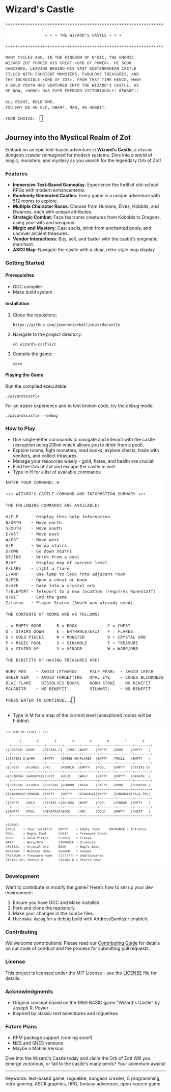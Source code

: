 # Wizard's Castle

![Intro to Wizard's Castle](images/intro.png "Wizard's Castle Title")

## Journey into the Mystical Realm of Zot

Embark on an epic text-based adventure in **Wizard's Castle**, a classic dungeon crawler reimagined for modern systems. Dive into a world of magic, monsters, and mystery as you search for the legendary Orb of Zot!

### Features

- **Immersive Text-Based Gameplay**: Experience the thrill of old-school RPGs with modern enhancements.
- **Randomly Generated Castles**: Every game is a unique adventure with 512 rooms to explore.
- **Multiple Character Races**: Choose from Humans, Elves, Hobbits, and Dwarves, each with unique attributes.
- **Strategic Combat**: Face fearsome creatures from Kobolds to Dragons, using your wits and weapons.
- **Magic and Mystery**: Cast spells, drink from enchanted pools, and uncover ancient treasures.
- **Vendor Interactions**: Buy, sell, and barter with the castle's enigmatic merchant.
- **ASCII Map**: Navigate the castle with a clear, retro-style map display.

### Getting Started

#### Prerequisites

- GCC compiler
- Make build system

#### Installation

1. Clone the repository:
   ```
   https://github.com/jasonbrianhall/wizardscastle
   ```
2. Navigate to the project directory:
   ```
   cd wizards-castle/c
   ```
3. Compile the game:
   ```
   make
   ```

#### Playing the Game

Run the compiled executable:
```
./wizardscastle
```

For an easier experience and to test broken code, try the debug mode:
```
./wizardscastle --debug
```

### How to Play

- Use single-letter commands to navigate and interact with the castle (exception being DRink which allows you to drink from a pool).
- Explore rooms, fight monsters, read books, explore chests, trade with vendors, and collect treasures.
- Manage your resources wisely - gold, flares, and health are crucial!
- Find the Orb of Zot and escape the castle to win!
- Type in H for a list of available commands

![Help Wizard's Castle](images/help.png "Wizard's Castle Help Snapshot")

- Type in M for a map of the current level (unexplored rooms will be hiddne)

![Map to Wizard's Castle](images/map.png "Wizard's Castle Map")



### Development

Want to contribute or modify the game? Here's how to set up your dev environment:

1. Ensure you have GCC and Make installed.
2. Fork and clone the repository.
3. Make your changes in the source files.
4. Use `make debug` for a debug build with AddressSanitizer enabled.

### Contributing

We welcome contributions! Please read our [Contributing Guide](CONTRIBUTING.md) for details on our code of conduct and the process for submitting pull requests.

### License

This project is licensed under the MIT License - see the [LICENSE](../LICENSE.md) file for details.

### Acknowledgments

- Original concept based on the 1980 BASIC game "Wizard's Castle" by Joseph R. Power
- Inspired by classic text adventures and roguelikes

### Future Plans

- RPM package support (coming soon!)
- NES and SNES versions
- Maybe a Mobile Version

Dive into the Wizard's Castle today and claim the Orb of Zot! Will you emerge victorious, or fall to the castle's many perils? Your adventure awaits!

---

Keywords: text-based game, roguelike, dungeon crawler, C programming, retro gaming, ASCII graphics, RPG, fantasy adventure, open-source game
